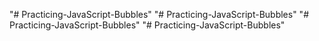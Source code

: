 "# Practicing-JavaScript-Bubbles" 
"# Practicing-JavaScript-Bubbles" 
"# Practicing-JavaScript-Bubbles" 
"# Practicing-JavaScript-Bubbles" 
